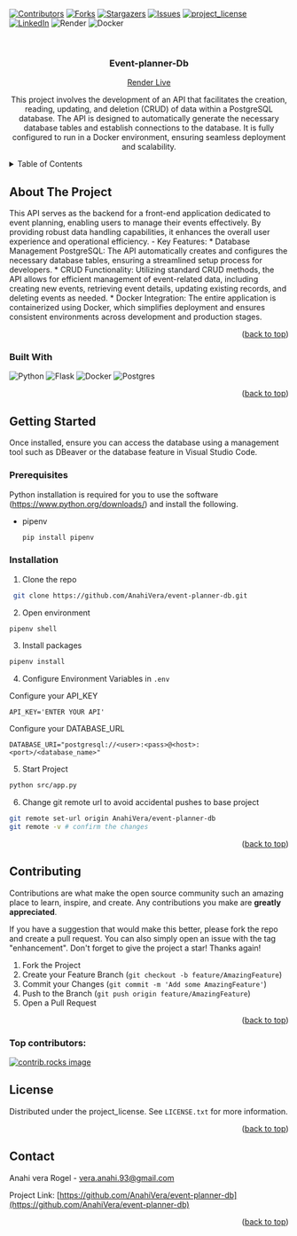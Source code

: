 <!-- PROJECT SHIELDS -->
<!--
*** I'm using markdown "reference style" links for readability.
*** Reference links are enclosed in brackets [ ] instead of parentheses ( ).
*** See the bottom of this document for the declaration of the reference variables
*** for contributors-url, forks-url, etc. This is an optional, concise syntax you may use.
*** https://www.markdownguide.org/basic-syntax/#reference-style-links
-->
[![Contributors][contributors-shield]][contributors-url]
[![Forks][forks-shield]][forks-url]
[![Stargazers][stars-shield]][stars-url]
[![Issues][issues-shield]][issues-url]
[![project_license][license-shield]][license-url]
[![LinkedIn][linkedin-shield]][linkedin-url]
![Render](https://img.shields.io/badge/Render-%46E3B7.svg?style=for-the-badge&logo=render&logoColor=white)
![Docker](https://img.shields.io/badge/docker-%230db7ed.svg?style=for-the-badge&logo=docker&logoColor=white)


<!-- PROJECT LOGO -->
<br />
<div align="center">
  <a href="https://github.com/AnahiVera/event-planner-db">
  </a>

 

<h3 align="center">Event-planner-Db</h3>

<a href= "https://event-planner-db-ns7f.onrender.com"> Render Live
 </a>

  <p align="center">
    This project involves the development of an API that facilitates the creation, reading, updating, and deletion (CRUD) of data within a PostgreSQL database. The API is designed to automatically generate the necessary database tables and establish connections to the database. It is fully configured to run in a Docker environment, ensuring seamless deployment and scalability. 
  </p>
</div>



<!-- TABLE OF CONTENTS -->
<details>
  <summary>Table of Contents</summary>
  <ol>
    <li>
      <a href="#about-the-project">About The Project</a>
      <ul>
        <li><a href="#built-with">Built With</a></li>
      </ul>
    </li>
    <li>
      <a href="#getting-started">Getting Started</a>
      <ul>
        <li><a href="#prerequisites">Prerequisites</a></li>
        <li><a href="#installation">Installation</a></li>
      </ul>
    </li>
    <li><a href="#usage">Usage</a></li>
    <li><a href="#contributing">Contributing</a></li>
    <li><a href="#license">License</a></li>
    <li><a href="#contact">Contact</a></li>
    
  </ol>
</details>



<!-- ABOUT THE PROJECT -->
## About The Project


This API serves as the backend for a front-end application dedicated to event planning, enabling users to manage their events effectively. By providing robust data handling capabilities, it enhances the overall user experience and operational efficiency.
       - Key Features:
    *  Database Management PostgreSQL: The API automatically creates and configures the necessary database tables, ensuring a streamlined setup process for developers. 
    *  CRUD Functionality: Utilizing standard CRUD methods, the API allows for efficient management of event-related data, including creating new events, retrieving event details, updating existing records, and deleting events as needed.
    *  Docker Integration: The entire application is containerized using Docker, which simplifies deployment and ensures consistent environments across development and production stages.
    
    

<p align="right">(<a href="#readme-top">back to top</a>)</p>



### Built With

 ![Python][python_shield]
 ![Flask][flask_shield]
 ![Docker](https://img.shields.io/badge/docker-%230db7ed.svg?style=for-the-badge&logo=docker&logoColor=white)
 ![Postgres](https://img.shields.io/badge/postgres-%23316192.svg?style=for-the-badge&logo=postgresql&logoColor=white)




<p align="right">(<a href="#readme-top">back to top</a>)</p>



<!-- GETTING STARTED -->
## Getting Started

Once installed, ensure you can access the database using a management tool such as DBeaver or the database feature in Visual Studio Code.

### Prerequisites

Python installation is required for you to use the software (https://www.python.org/downloads/) and install the following.

* pipenv 
  ```sh
  pip install pipenv
  ```

### Installation


1. Clone the repo
```sh
 git clone https://github.com/AnahiVera/event-planner-db.git
```
2. Open environment
```sh
pipenv shell
```
3. Install packages
```sh
pipenv install
```
4. Configure Environment Variables in `.env`

Configure your API_KEY 

```env
API_KEY='ENTER YOUR API'
```
Configure your DATABASE_URL

```env
DATABASE_URI="postgresql://<user>:<pass>@<host>:<port>/<database_name>"
```
5. Start Project 
```sh
python src/app.py
```

6. Change git remote url to avoid accidental pushes to base project
```sh
git remote set-url origin AnahiVera/event-planner-db
git remote -v # confirm the changes
```

<p align="right">(<a href="#readme-top">back to top</a>)</p>



<!-- CONTRIBUTING -->
## Contributing

Contributions are what make the open source community such an amazing place to learn, inspire, and create. Any contributions you make are **greatly appreciated**.

If you have a suggestion that would make this better, please fork the repo and create a pull request. You can also simply open an issue with the tag "enhancement".
Don't forget to give the project a star! Thanks again!

1. Fork the Project
2. Create your Feature Branch (`git checkout -b feature/AmazingFeature`)
3. Commit your Changes (`git commit -m 'Add some AmazingFeature'`)
4. Push to the Branch (`git push origin feature/AmazingFeature`)
5. Open a Pull Request

<p align="right">(<a href="#readme-top">back to top</a>)</p>

### Top contributors:

<a href="https://github.com/AnahiVera/event-planner-db/graphs/contributors">
  <img src="https://contrib.rocks/image?repo=AnahiVera/event-planner-db" alt="contrib.rocks image" />
</a>

## License

Distributed under the project_license. See `LICENSE.txt` for more information.

<p align="right">(<a href="#readme-top">back to top</a>)</p>

<!-- CONTACT -->
## Contact

Anahi vera Rogel - vera.anahi.93@gmail.com

Project Link: [https://github.com/AnahiVera/event-planner-db](https://github.com/AnahiVera/event-planner-db)

<p align="right">(<a href="#readme-top">back to top</a>)</p>




<!-- MARKDOWN LINKS & IMAGES -->
<!-- https://www.markdownguide.org/basic-syntax/#reference-style-links -->
[contributors-shield]: https://img.shields.io/github/contributors/AnahiVera/event-planner-db.svg?style=for-the-badge
[contributors-url]: https://github.com/AnahiVera/event-planner-db/graphs/contributors
[forks-shield]: https://img.shields.io/github/forks/AnahiVera/event-planner-db.svg?style=for-the-badge
[forks-url]: https://github.com/AnahiVera/event-planner-db/network/members
[stars-shield]: https://img.shields.io/github/stars/AnahiVera/event-planner-db.svg?style=for-the-badge
[stars-url]: https://github.com/AnahiVera/event-planner-db/stargazers
[issues-shield]: https://img.shields.io/github/issues/AnahiVera/event-planner-db.svg?style=for-the-badge
[issues-url]: https://github.com/AnahiVera/event-planner-db/issues
[license-shield]: https://img.shields.io/github/license/AnahiVera/event-planner-db.svg?style=for-the-badge
[license-url]: https://github.com/AnahiVera/event-planner-db/blob/master/LICENSE.txt
[linkedin-shield]: https://img.shields.io/badge/-LinkedIn-black.svg?style=for-the-badge&logo=linkedin&colorB=555
[linkedin-url]: https://linkedin.com/in/anahi-vera-rogel
[product-screenshot]: images/screenshot.png
[python_shield]: https://img.shields.io/badge/python-3670A0?style=for-the-badge&logo=python&logoColor=ffdd54
[flask_shield]: https://img.shields.io/badge/flask-%23000.svg?style=for-the-badge&logo=flask&logoColor=white